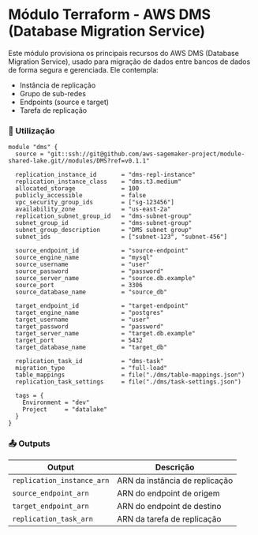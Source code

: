 # Módulo Terraform - AWS DMS (Database Migration Service)

Este módulo provisiona os principais recursos do AWS DMS (Database Migration Service), usado para migração de dados entre bancos de dados de forma segura e gerenciada. Ele contempla:

- Instância de replicação
- Grupo de sub-redes
- Endpoints (source e target)
- Tarefa de replicação

### 🔧 Utilização

```hcl
module "dms" {
  source = "git::ssh://git@github.com/aws-sagemaker-project/module-shared-lake.git//modules/DMS?ref=v0.1.1"

  replication_instance_id       = "dms-repl-instance"
  replication_instance_class    = "dms.t3.medium"
  allocated_storage             = 100
  publicly_accessible           = false
  vpc_security_group_ids        = ["sg-123456"]
  availability_zone             = "us-east-2a"
  replication_subnet_group_id   = "dms-subnet-group"
  subnet_group_id               = "dms-subnet-group"
  subnet_group_description      = "DMS subnet group"
  subnet_ids                    = ["subnet-123", "subnet-456"]

  source_endpoint_id            = "source-endpoint"
  source_engine_name            = "mysql"
  source_username               = "user"
  source_password               = "password"
  source_server_name            = "source.db.example"
  source_port                   = 3306
  source_database_name          = "source_db"

  target_endpoint_id            = "target-endpoint"
  target_engine_name            = "postgres"
  target_username               = "user"
  target_password               = "password"
  target_server_name            = "target.db.example"
  target_port                   = 5432
  target_database_name          = "target_db"

  replication_task_id           = "dms-task"
  migration_type                = "full-load"
  table_mappings                = file("./dms/table-mappings.json")
  replication_task_settings     = file("./dms/task-settings.json")

  tags = {
    Environment = "dev"
    Project     = "datalake"
  }
}
```

### 📤 Outputs

| Output                   | Descrição                                       |
|--------------------------|--------------------------------------------------|
| `replication_instance_arn` | ARN da instância de replicação                  |
| `source_endpoint_arn`      | ARN do endpoint de origem                       |
| `target_endpoint_arn`      | ARN do endpoint de destino                      |
| `replication_task_arn`     | ARN da tarefa de replicação                    |
